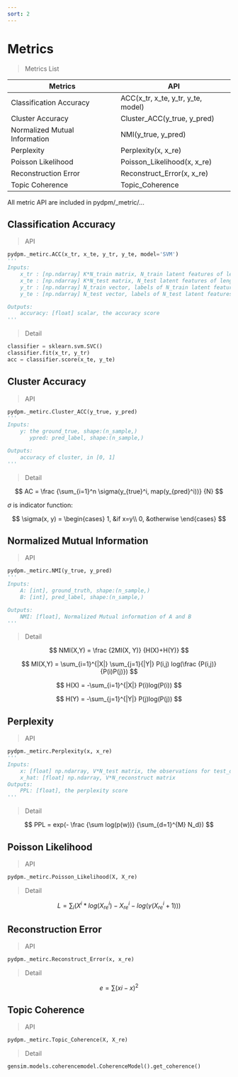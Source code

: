 ```yaml
---
sort: 2
---
```


# Metrics

> Metrics List

|  Metrics                       |  API                                 |
|--------------------------------|--------------------------------------|
|  Classification Accuracy       |  ACC(x_tr, x_te, y_tr, y_te, model)  |
|  Cluster Accuracy              |  Cluster_ACC(y_true, y_pred)         |
|  Normalized Mutual Information |  NMI(y_true, y_pred)                 |
|  Perplexity                    |  Perplexity(x, x_re)                 |
|  Poisson Likelihood            |  Poisson_Likelihood(x, x_re)         |
|  Reconstruction Error          |  Reconstruct_Error(x, x_re)          |
|  Topic Coherence               |  Topic_Coherence                     |

All metric API are included in pydpm/_metric/...



## Classification Accuracy

> API

```python
pydpm._metirc.ACC(x_tr, x_te, y_tr, y_te, model='SVM')
'''
Inputs:
    x_tr : [np.ndarray] K*N_train matrix, N_train latent features of length K
    x_te : [np.ndarray] K*N_test matrix, N_test latent features of length K
    y_tr : [np.ndarray] N_train vector, labels of N_train latent features
    y_te : [np.ndarray] N_test vector, labels of N_test latent features

Outputs:
    accuracy: [float] scalar, the accuracy score
'''
```

> Detail

```python
classifier = sklearn.svm.SVC()
classifier.fit(x_tr, y_tr)
acc = classifier.score(x_te, y_te)
```



## Cluster Accuracy

> API

```python
pydpm._metirc.Cluster_ACC(y_true, y_pred)
'''
Inputs:
    y: the ground_true, shape:(n_sample,)
       ypred: pred_label, shape:(n_sample,)

Outputs:
    accuracy of cluster, in [0, 1]
'''
```

> Detail

$$
AC = \frac {\sum_{i=1}^n \sigma(y_{true}^i, map(y_{pred}^i))} {N}
$$

$\sigma$ is indicator function:

$$
\sigma(x, y) = 
\begin{cases}
1, &if x=y\\
0, &otherwise
\end{cases}
$$



## Normalized Mutual Information

> API

```python
pydpm._metirc.NMI(y_true, y_pred)
'''
Inputs:
    A: [int], ground_truth, shape:(n_sample,)
    B: [int], pred_label, shape:(n_sample,)

Outputs:
    NMI: [float], Normalized Mutual information of A and B
'''
```

> Detail

$$
NMI(X,Y) = \frac {2MI(X, Y)} {H(X)+H(Y)}
$$

$$
MI(X,Y) = \sum_{i=1}^{|X|} \sum_{j=1}{|Y|} P(i,j) log(\frac {P(i,j)} {P(i)P(j)})
$$

$$
H(X) = -\sum_{i=1}^{|X|} P(i)log(P(i))
$$

$$
H(Y) = -\sum_{j=1}^{|Y|} P(j)log(P(j))
$$



## Perplexity

> API

```python
pydpm._metirc.Perplexity(x, x_re)
'''
Inputs:
	x: [float] np.ndarray, V*N_test matrix, the observations for test_data
	x_hat: [float] np.ndarray, V*N_reconstruct matrix
Outputs:
	PPL: [float], the perplexity score
'''
```

> Detail

$$
PPL = exp(- \frac {\sum log(p(w))} {\sum_{d=1}^{M} N_d})
$$




## Poisson Likelihood

> API

```python
pydpm._metirc.Poisson_Likelihood(X, X_re)
```

> Detail

$$
L = \sum_i(X^i * log(X_{re}^i) - X_{re}^i - log(\gamma(X_{re}^i + 1)))
$$



## Reconstruction Error

> API

```python
pydpm._metirc.Reconstruct_Error(x, x_re)
```

> Detail

$$
e = \sum (xi - x)^2
$$



## Topic Coherence

> API

```python
pydpm._metirc.Topic_Coherence(X, X_re)
```

> Detail

```python
gensim.models.coherencemodel.CoherenceModel().get_coherence()
```


